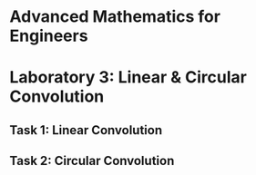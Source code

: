 <h1>Advanced Mathematics for Engineers</h1>
<h1>Laboratory 3: Linear & Circular Convolution</h1>
<h2>Task 1: Linear Convolution</h2>
<h2>Task 2: Circular Convolution</h2>
